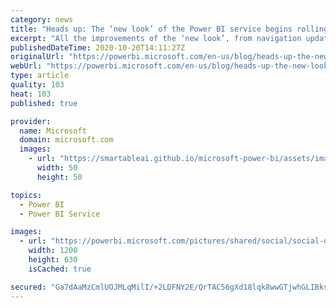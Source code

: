 ```yaml
---
category: news
title: "Heads up: The ‘new look’ of the Power BI service begins rolling out soon"
excerpt: "All the improvements of the ‘new look’, from navigation updates to the simplified action bar for reports and dashboards, begins rolling out next week and will be generally available to all tenants and users by early November. Thank you for your feedback during public preview as we made incremental updates"
publishedDateTime: 2020-10-20T14:11:27Z
originalUrl: "https://powerbi.microsoft.com/en-us/blog/heads-up-the-new-look-of-the-power-bi-service-begins-rolling-out-soon/"
webUrl: "https://powerbi.microsoft.com/en-us/blog/heads-up-the-new-look-of-the-power-bi-service-begins-rolling-out-soon/"
type: article
quality: 103
heat: 103
published: true

provider:
  name: Microsoft
  domain: microsoft.com
  images:
    - url: "https://smartableai.github.io/microsoft-power-bi/assets/images/organizations/microsoft.com-50x50.jpg"
      width: 50
      height: 50

topics:
  - Power BI
  - Power BI Service

images:
  - url: "https://powerbi.microsoft.com/pictures/shared/social/social-default-image.png"
    width: 1200
    height: 630
    isCached: true

secured: "Ga7dAaMzCmlUOJMLqMilI/+2LDFNY2E/QrTAC56gXd18lqk8wwGTjwhGLIBksrvlmSTynHHLexGUjQ69Vy2Evg6qagSutWaY0rWsGfw+C7dCyGoOwKtvizpiJe8GXu6IgSyAzGSPWjtcD4Khx3yqfwCSYcktU7+2xVFjcWf3oKoZ2j2JDvtumGEjg7BNfYsy44+LQi/M2NN7t10DdZMr00GzLjbjCj/R3cL0Tl5vCic4S5W0pw9n1cowxOF8Yf+MktliG+RBcLHVY+jH9AC40LLo0mdhdv36MhlVlToRvvAGs67Th2TtqHwZUcdb3I9sUERFX3bMPFR7vVlYqJCr6xod1wF4VopvOp5AJHi3OrM=;jLMkw6wfvLeieMnWjAbmaQ=="
---
```


